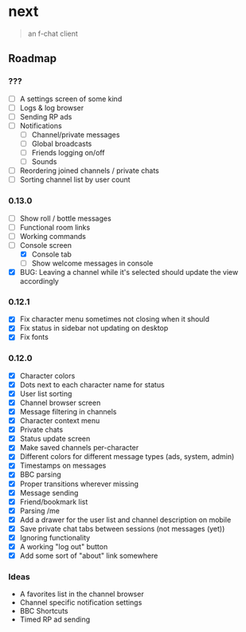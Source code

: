 # next

> an f-chat client

## Roadmap

### ???
- [ ] A settings screen of some kind
- [ ] Logs & log browser
- [ ] Sending RP ads
- [ ] Notifications
  - [ ] Channel/private messages
  - [ ] Global broadcasts
  - [ ] Friends logging on/off
  - [ ] Sounds
- [ ] Reordering joined channels / private chats
- [ ] Sorting channel list by user count

### 0.13.0
- [ ] Show roll / bottle messages
- [ ] Functional room links
- [ ] Working commands
- [ ] Console screen
  - [x] Console tab
  - [ ] Show welcome messages in console
- [x] BUG: Leaving a channel while it's selected should update the view accordingly

### 0.12.1
- [x] Fix character menu sometimes not closing when it should
- [x] Fix status in sidebar not updating on desktop
- [x] Fix fonts

### 0.12.0
- [x] Character colors
- [x] Dots next to each character name for status
- [x] User list sorting
- [x] Channel browser screen
- [x] Message filtering in channels
- [x] Character context menu
- [x] Private chats
- [x] Status update screen
- [x] Make saved channels per-character
- [x] Different colors for different message types (ads, system, admin)
- [x] Timestamps on messages
- [x] BBC parsing
- [x] Proper transitions wherever missing
- [x] Message sending
- [x] Friend/bookmark list
- [x] Parsing /me
- [x] Add a drawer for the user list and channel description on mobile
- [x] Save private chat tabs between sessions (not messages (yet))
- [x] Ignoring functionality
- [x] A working "log out" button
- [x] Add some sort of "about" link somewhere

### Ideas
- A favorites list in the channel browser
- Channel specific notification settings
- BBC Shortcuts
- Timed RP ad sending
